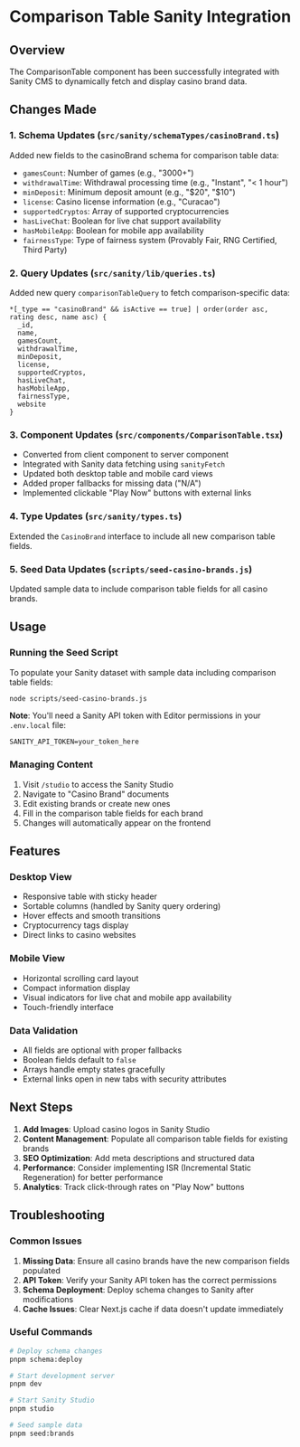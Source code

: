 # Comparison Table Sanity Integration

## Overview
The ComparisonTable component has been successfully integrated with Sanity CMS to dynamically fetch and display casino brand data.

## Changes Made

### 1. Schema Updates (`src/sanity/schemaTypes/casinoBrand.ts`)
Added new fields to the casinoBrand schema for comparison table data:
- `gamesCount`: Number of games (e.g., "3000+")
- `withdrawalTime`: Withdrawal processing time (e.g., "Instant", "< 1 hour")
- `minDeposit`: Minimum deposit amount (e.g., "$20", "$10")
- `license`: Casino license information (e.g., "Curacao")
- `supportedCryptos`: Array of supported cryptocurrencies
- `hasLiveChat`: Boolean for live chat support availability
- `hasMobileApp`: Boolean for mobile app availability
- `fairnessType`: Type of fairness system (Provably Fair, RNG Certified, Third Party)

### 2. Query Updates (`src/sanity/lib/queries.ts`)
Added new query `comparisonTableQuery` to fetch comparison-specific data:
```groq
*[_type == "casinoBrand" && isActive == true] | order(order asc, rating desc, name asc) {
  _id,
  name,
  gamesCount,
  withdrawalTime,
  minDeposit,
  license,
  supportedCryptos,
  hasLiveChat,
  hasMobileApp,
  fairnessType,
  website
}
```

### 3. Component Updates (`src/components/ComparisonTable.tsx`)
- Converted from client component to server component
- Integrated with Sanity data fetching using `sanityFetch`
- Updated both desktop table and mobile card views
- Added proper fallbacks for missing data ("N/A")
- Implemented clickable "Play Now" buttons with external links

### 4. Type Updates (`src/sanity/types.ts`)
Extended the `CasinoBrand` interface to include all new comparison table fields.

### 5. Seed Data Updates (`scripts/seed-casino-brands.js`)
Updated sample data to include comparison table fields for all casino brands.

## Usage

### Running the Seed Script
To populate your Sanity dataset with sample data including comparison table fields:

```bash
node scripts/seed-casino-brands.js
```

**Note**: You'll need a Sanity API token with Editor permissions in your `.env.local` file:
```
SANITY_API_TOKEN=your_token_here
```

### Managing Content
1. Visit `/studio` to access the Sanity Studio
2. Navigate to "Casino Brand" documents
3. Edit existing brands or create new ones
4. Fill in the comparison table fields for each brand
5. Changes will automatically appear on the frontend

## Features

### Desktop View
- Responsive table with sticky header
- Sortable columns (handled by Sanity query ordering)
- Hover effects and smooth transitions
- Cryptocurrency tags display
- Direct links to casino websites

### Mobile View
- Horizontal scrolling card layout
- Compact information display
- Visual indicators for live chat and mobile app availability
- Touch-friendly interface

### Data Validation
- All fields are optional with proper fallbacks
- Boolean fields default to `false`
- Arrays handle empty states gracefully
- External links open in new tabs with security attributes

## Next Steps

1. **Add Images**: Upload casino logos in Sanity Studio
2. **Content Management**: Populate all comparison table fields for existing brands
3. **SEO Optimization**: Add meta descriptions and structured data
4. **Performance**: Consider implementing ISR (Incremental Static Regeneration) for better performance
5. **Analytics**: Track click-through rates on "Play Now" buttons

## Troubleshooting

### Common Issues
1. **Missing Data**: Ensure all casino brands have the new comparison fields populated
2. **API Token**: Verify your Sanity API token has the correct permissions
3. **Schema Deployment**: Deploy schema changes to Sanity after modifications
4. **Cache Issues**: Clear Next.js cache if data doesn't update immediately

### Useful Commands
```bash
# Deploy schema changes
pnpm schema:deploy

# Start development server
pnpm dev

# Start Sanity Studio
pnpm studio

# Seed sample data
pnpm seed:brands
```